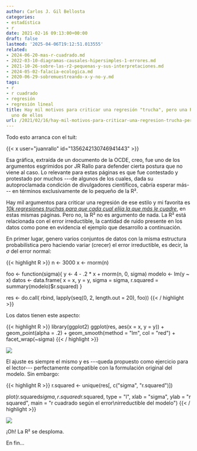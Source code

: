 ```yaml
---
author: Carlos J. Gil Bellosta
categories:
- estadística
- r
date: 2021-02-16 09:13:00+00:00
draft: false
lastmod: '2025-04-06T19:12:51.013555'
related:
- 2024-06-20-mas-r-cuadrado.md
- 2022-03-10-diagramas-causales-hipersimples-1-errores.md
- 2021-10-26-sobre-las-r2-pequenas-y-sus-interpretaciones.md
- 2024-05-02-falacia-ecologica.md
- 2020-06-29-sobremuestreando-x-y-no-y.md
tags:
- r
- r cuadrado
- regresión
- regresión lineal
title: Hay mil motivos para criticar una regresión "trucha", pero una R² baja no es
  uno de ellos
url: /2021/02/16/hay-mil-motivos-para-criticar-una-regresion-trucha-pero-una-r2-baja-no-es-uno-de-ellos/
---
```


Todo esto arranca con el tuit:

{{< x user="juanrallo" id="1356242130746941443" >}}

Esa gráfica, extraída de un documento de la OCDE, creo, fue uno de los argumentos esgrimidos por JR Rallo para defender cierta postura que no viene al caso. Lo relevante para estas páginas es que fue contestado y protestado por muchos ---de algunos de los cuales, dada su autoproclamada condición de divulgadores científicos, cabría esperar más--- en términos exclusivamente de lo pequeño de la R².

Hay mil argumentos para criticar una regresión de ese estilo y mi favorita es _[10k regresiones truchas para que cada cual elija la que más le cuadre](https://datanalytics.com/2020/04/03/10k-regresiones-truchas-para-que-cada-cual-elija-la-que-mas-le-cuadre/)_, en estas mismas páginas. Pero no, la R² no es argumento de nada. La R² está relacionada con el error irreductible, la cantidad de ruido presente en los datos como pone en evidencia el ejemplo que desarrollo a continuación.

En primer lugar, genero varios conjuntos de datos con la misma estructura probabilística pero haciendo variar (crecer) el error irreductible, es decir, la $\sigma$ del error normal:

{{< highlight R >}}
n <- 3000
x <- rnorm(n)

foo <- function(sigma){
  y <- 4 - .2 * x + rnorm(n, 0, sigma)
  modelo <- lm(y ~ x)
  datos <- data.frame(
    x = x,
    y = y, sigma = sigma,
    r.squared = summary(modelo)$r.squared)
}

res <- do.call(
  rbind,
  lapply(seq(0, 2, length.out = 20), foo))
{{< / highlight >}}

Los datos tienen este aspecto:

{{< highlight R >}}
library(ggplot2)
ggplot(res, aes(x = x, y = y)) + geom_point(alpha = .2) +
  geom_smooth(method = "lm", col = "red") +
  facet_wrap(~sigma)
{{< / highlight >}}

![](/wp-uploads/2021/02/r_squared_lm.png#center)

El ajuste es siempre el mismo y es ---queda propuesto como ejercicio para el lector--- perfectamente compatible con la formulación original del modelo. Sin embargo:

{{< highlight R >}}
r.squared <- unique(res[, c("sigma", "r.squared")])

plot(r.squared$sigma,
      r.squared$r.squared,
      type = "l",
      xlab = "sigma",
      ylab = "r squared",
      main = "r cuadrado según el error\nirreductible del modelo")
{{< / highlight >}}

![](/wp-uploads/2021/02/r_squared_sigma.png#center)

¡Oh! La R² se desploma.

En fin...